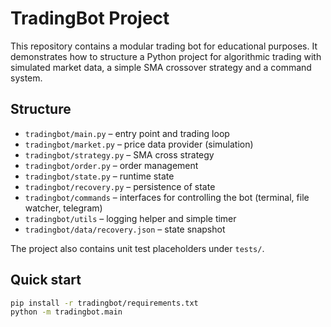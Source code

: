 # TradingBot Project

This repository contains a modular trading bot for educational purposes. It demonstrates how to structure a Python project for algorithmic trading with simulated market data, a simple SMA crossover strategy and a command system.

## Structure

- `tradingbot/main.py` – entry point and trading loop
- `tradingbot/market.py` – price data provider (simulation)
- `tradingbot/strategy.py` – SMA cross strategy
- `tradingbot/order.py` – order management
- `tradingbot/state.py` – runtime state
- `tradingbot/recovery.py` – persistence of state
- `tradingbot/commands` – interfaces for controlling the bot (terminal, file watcher, telegram)
- `tradingbot/utils` – logging helper and simple timer
- `tradingbot/data/recovery.json` – state snapshot

The project also contains unit test placeholders under `tests/`.

## Quick start

```bash
pip install -r tradingbot/requirements.txt
python -m tradingbot.main
```
